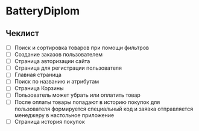 # BatteryDiplom

## Чеклист

- [ ] Поиск и сортировка товаров при помощи фильтров 
- [ ] Создание заказов пользователем 
- [ ] Страница авторизации сайта 
- [ ] Страница для регистрации пользователя 
- [ ] Главная страница 
- [ ] Поиск по названию и атрибутам 
- [ ] Страница Корзины 
- [ ] Пользователь может убрать или оплатить товар 
- [ ] После оплаты товары попадают в историю покупок для пользователя формируется специальный код и заявка отправляется менеджеру в настольное приложение 
- [ ] Страница история покупок 

